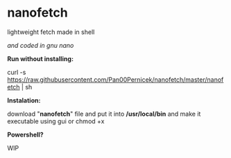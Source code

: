 # nanofetch
lightweight fetch made in shell

*and coded in gnu nano*

__Run without installing:__

curl -s https://raw.githubusercontent.com/Pan00Pernicek/nanofetch/master/nanofetch | sh

__Instalation:__

download "**nanofetch**" file and put it into **/usr/local/bin** and make it executable using gui or chmod +x

__Powershell?__

WIP

